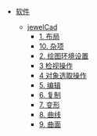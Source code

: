 

- [软件]()  


  - [jewelCad]()  
    - [1. 布局](软件/jewelCad/1.%20布局.md)  
    - [10. 杂项](软件/jewelCad/10.%20杂项.md)  
    - [2. 绘图环境设置](软件/jewelCad/2.%20绘图环境设置.md)  
    - [3 检视操作](软件/jewelCad/3%20检视操作.md)  
    - [4 对象选取操作](软件/jewelCad/4%20对象选取操作.md)  
    - [5. 编辑](软件/jewelCad/5.%20编辑.md)  
    - [6. 复制](软件/jewelCad/6.%20复制.md)  
    - [7. 变形](软件/jewelCad/7.%20变形.md)  
    - [8. 曲线](软件/jewelCad/8.%20曲线.md)  
    - [9. 曲面](软件/jewelCad/9.%20曲面.md)  


